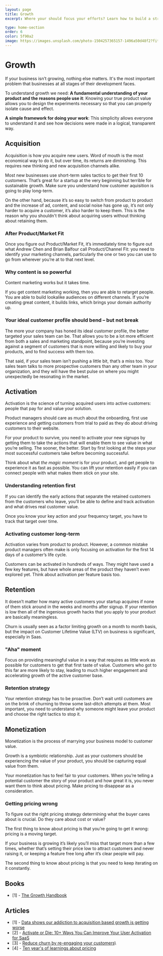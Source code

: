 ```yaml
---
layout: page
title: Growth
excerpt: Where your should focus your efforts? Learn how to build a strong foundation for growth.

type: home-section
order: 6
color: 5f90a2
image: https://images.unsplash.com/photo-1504257365157-1496a50d48f2?fit=crop&w=300&q=80
---
```


# Growth

If your business isn’t growing, nothing else matters. It's the most important problem that businesses at all stages of their development faces.

To understand growth we need:
**A fundamental understanding of your product and the reasons people use it**: Knowing your true product value allows you to design the experiments necessary so that you can properly isolate cause and effect.

**A simple framework for doing your work**: This simplicity allows everyone to understand it and see how decisions were made in a logical, transparent way.

## Acquisition

Acquisition is how you acquire new users. Word of mouth is the most economical way to do it, but over time, its returns are diminishing. This requires new thinking and new acquisition channels alike.

Most new businesses use short-term sales tactics to get their first 10 customers. That’s great for a startup at the very beginning but terrible for sustainable growth. Make sure you understand how customer aquisition is going to play long-term.

On the other hand, because it’s so easy to switch from product to product and the increase of ad, content, and social noise has gone up, it’s not only harder to acquire a customer, it’s also harder to keep them. This is the reason why you shouldn't think about acquiring users without thinking about retaining them.

### After Product/Market Fit

Once you figure out Product/Market Fit, it’s immediately time to figure out what Andrew Chen and Brian Balfour call Product/Channel Fit: you need to identify your marketing channels, particularly the one or two you can use to go from wherever you’re at to that next level.

### Why content is so powerful

Content marketing works but it takes time. 

If you get content marketing working, then you are able to retarget people. You are able to build lookalike audiences on different channels. If you’re creating great content, it builds links, which brings your domain authority up.

### Your ideal customer profile should bend – but not break 

The more your company has honed its ideal customer profile, the better targeted your sales team can be. That allows you to be a lot more efficient from both a sales and marketing standpoint, because you’re investing against a segment of customers that is more willing and likely to buy your products, and to find success with them too.

That said, if your sales team isn’t pushing a little bit, that’s a miss too. Your sales team talks to more prospective customers than any other team in your organization, and they will have the best pulse on where you might unexpectedly be resonating in the market.

## Activation

Activation is the science of turning acquired users into active customers: people that pay for and value your solution.

Product managers should care as much about the onboarding, first use experience and getting customers from trial to paid as they do about driving customers to their website.

For your product to survive, you need to activate your new signups by getting them to take the actions that will enable them to see value in what you’re selling. The sooner, the better. Start by first looking at the steps your most successful customers take before becoming successful.

Think about what *the magic moment* is for your product, and get people to experience it as fast as possible. You can lift your retention easily if you can connect people with what makes them stick on your site.

### Understanding retention first

If you can identify the early actions that separate the retained customers from the customers who leave, you’ll be able to define and track activation and what drives real customer value.

Once you know your key action and your frequency target, you have to track that target over time.

### Activating customer long-term

Activation varies from product to product. However, a common mistake product managers often make is only focusing on activation for the first 14 days of a customer’s life cycle.

Customers can be activated in hundreds of ways. They might have used a few key features, but have whole areas of the product they haven’t even explored yet. Think about activation per feature basis too.

## Retention

It doesn’t matter how many active customers your startup acquires if none of them stick around in the weeks and months after signup. If your retention is low then all of the ingenious growth hacks that you apply to your product are basically meaningless. 

Churn is usually seen as a factor limiting growth on a month to month basis, but the impact on Customer Lifetime Value (LTV) on business is significant, especially in Saas.

### "Aha" moment

Focus on providing meaningful value in a way that requires as little work as possible for customers to get that first taste of value. Customers who got to this far are more likely to stay, leading to much higher engagement and accelerating growth of the active customer base.

### Retention strategy

Your retention strategy has to be proactive. Don’t wait until customers are on the brink of churning to throw some last-ditch attempts at them. Most important, you need to understand why someone might leave your product and choose the right tactics to stop it.

## Monetization

Monetization is the process of marrying your business model to customer value.

Growth is a symbiotic relationship. Just as your customers should be experiencing the value of your product, you should be capturing equal value from them.

Your monetization has to feel fair to your customers. When you’re telling a potential customer the story of your product and how great it is, you never want them to think about pricing. Make pricing to disappear as a consideration.

### Getting pricing wrong

To figure out the right pricing strategy determining what the buyer cares about is crucial. Do they care about cost or value?

The first thing to know about pricing is that you’re going to get it wrong: pricing is a moving target.

If your business is growing it’s likely you’ll miss that target more than a few times, whether that’s setting their price low to attract customers and never raising it, or keeping a feature free long after it’s clear people will pay.

The second thing to know about pricing is that you need to keep iterating on it constantly.


## Books
- [1] - [The Growth Handbook](https://www.intercom.com/books/growth-handbook)

## Articles
- [1] - [Data shows our addiction to acquisition based growth is getting worse](https://www.priceintelligently.com/blog/saas-growth-focused-too-much-on-acquisition)
- [2] - [Activate or Die: 10+ Ways You Can Improve Your User Activation for SaaS](https://500.co/activate-or-die-10-plus-ways-to-improve-user-activation-for-saas-part-2/)
- [3] - [Reduce churn by re-engaging your customers](https://www.intercom.com/blog/churn-retention-and-reengaging-customers/)\
- [4] - [Ten year's of learnings about pricing](https://tomtunguz.com/pricing-summary/)